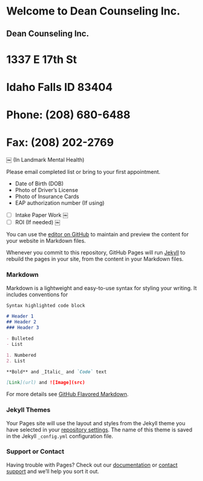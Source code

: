 # Welcome to Dean Counseling Inc.

## Dean Counseling Inc.
# 1337 E 17th St
# Idaho Falls ID 83404
# Phone: (208) 680-6488
# Fax: ‭(208) 202-2769‬
￼
(In Landmark Mental Health)

Please email completed list or bring to your first appointment.

* Date of Birth (DOB)
* Photo of Driver’s License 
* Photo of Insurance Cards 
* EAP authorization number (If using)
- [ ] Intake Paper Work
￼
- [ ] ROI (If needed)
￼

You can use the [editor on GitHub](https://github.com/DCItd/IntakeDCI/edit/gh-pages/index.md) to maintain and preview the content for your website in Markdown files.

Whenever you commit to this repository, GitHub Pages will run [Jekyll](https://jekyllrb.com/) to rebuild the pages in your site, from the content in your Markdown files.

### Markdown

Markdown is a lightweight and easy-to-use syntax for styling your writing. It includes conventions for

```markdown
Syntax highlighted code block

# Header 1
## Header 2
### Header 3

- Bulleted
- List

1. Numbered
2. List

**Bold** and _Italic_ and `Code` text

[Link](url) and ![Image](src)
```

For more details see [GitHub Flavored Markdown](https://guides.github.com/features/mastering-markdown/).

### Jekyll Themes

Your Pages site will use the layout and styles from the Jekyll theme you have selected in your [repository settings](https://github.com/DCItd/IntakeDCI/settings/pages). The name of this theme is saved in the Jekyll `_config.yml` configuration file.

### Support or Contact

Having trouble with Pages? Check out our [documentation](https://docs.github.com/categories/github-pages-basics/) or [contact support](https://support.github.com/contact) and we’ll help you sort it out.
